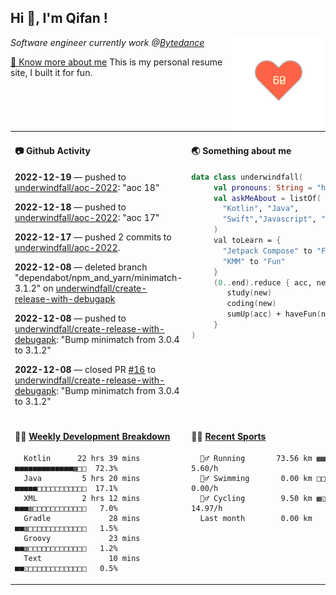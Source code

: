  <h2> Hi 👋, I'm Qifan ! </h2>
 <a href="https://github.com/underwindfall/iBeats"><img align="right" width="150px" src="https://raw.githubusercontent.com/underwindfall/iBeats/main/files/heart.svg"/></a>
 <p><em>Software engineer currently work @<a href="https://www.bytedance.com/en/">Bytedance</a></em></p>
 <p><a href="https://qifanyang.com/resume" target="_blank"> 🔭 Know more about me</a> This is my personal resume site, I built it for fun.</p>
 <table width="960px"><tr><td valign="top" width="50%">

  #### 📷 Github Activity
  <!-- githubActivity starts -->
**2022-12-19** — pushed to [underwindfall/aoc-2022](https://api.github.com/repos/underwindfall/aoc-2022): "aoc 18"

**2022-12-18** — pushed to [underwindfall/aoc-2022](https://api.github.com/repos/underwindfall/aoc-2022): "aoc 17"

**2022-12-17** — pushed 2 commits to [underwindfall/aoc-2022](https://api.github.com/repos/underwindfall/aoc-2022).

**2022-12-08** — deleted branch "dependabot/npm_and_yarn/minimatch-3.1.2" on [underwindfall/create-release-with-debugapk](https://api.github.com/repos/underwindfall/create-release-with-debugapk)

**2022-12-08** — pushed to [underwindfall/create-release-with-debugapk](https://api.github.com/repos/underwindfall/create-release-with-debugapk): "Bump minimatch from 3.0.4 to 3.1.2"

**2022-12-08** — closed PR [#16](https://api.github.com/repos/underwindfall/create-release-with-debugapk/pulls/16) to [underwindfall/create-release-with-debugapk](https://api.github.com/repos/underwindfall/create-release-with-debugapk): "Bump minimatch from 3.0.4 to 3.1.2"
  <!-- githubActivity ends -->
  </td><td valign="top" width="50%">

  #### 🌏 Something about me
  <!-- profile starts -->
  ```kotlin
  data class underwindfall(
       val pronouns: String = "he|him",
       val askMeAbout = listOf(
         "Kotlin", "Java",
         "Swift","Javascript", "Typescript"
       )
       val toLearn = {
         "Jetpack Compose" to "Future",
         "KMM" to "Fun"
       }
       (0..end).reduce { acc, new ->
          study(new)
          coding(new)
          sumUp(acc) + haveFun(new)
       }
  )
  ```
  <!-- profile ends -->
  </td></tr><tr><td valign="top" width="50%">
  
  #### 🏊‍♂️ <a href="https://gist.github.com/underwindfall/377ee88ba1fabd1e93516e48ca9c61eb" target="_blank">Weekly Development Breakdown</a>
   <!-- codeTime starts -->
   ```text
     Kotlin      22 hrs 39 mins  ■■■■■■■■■■■■■▦□□  72.3%
     Java         5 hrs 20 mins  ■■■■■□□□□□□□□□□□  17.1%
     XML          2 hrs 12 mins  ■■■▥□□□□□□□□□□□□   7.0%
     Gradle             28 mins  ■■▥□□□□□□□□□□□□□   1.5%
     Groovy             23 mins  ■■▥□□□□□□□□□□□□□   1.2%
     Text               10 mins  ■■◱□□□□□□□□□□□□□   0.5%
   ```
   <!-- codeTime starts -->
   </td>
   <td valign="top" width="50%">

   #### 🤾‍♂️ <a href="https://gist.github.com/underwindfall/76198d6f6918f9f94d022c8ad881f98b" target="_blank">Recent Sports</a>

   <!-- Sports starts -->
   ```text
     ‍🏃‍♂️ Running       73.56 km ▩▩▩▩▩▩▩▩▩▩▨□  5.60/h
     🏊‍♂️ Swimming       0.00 km □□□□□□□□□□□□  0.00/h
     🚴‍♂️ Cycling        9.50 km ▩◱□□□□□□□□□□ 14.97/h
     Last month        0.00 km   0:0h
   ```
   <!-- Sports ends -->
   </td></tr></table>